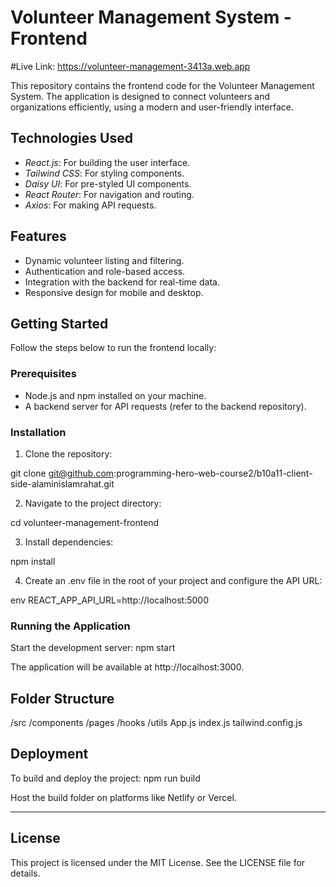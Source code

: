 # Volunteer Management System - Frontend

#Live Link: https://volunteer-management-3413a.web.app

This repository contains the frontend code for the Volunteer Management System. The application is designed to connect volunteers and organizations efficiently, using a modern and user-friendly interface.

## Technologies Used

- *React.js*: For building the user interface.
- *Tailwind CSS*: For styling components.
- *Daisy UI*: For pre-styled UI components.
- *React Router*: For navigation and routing.
- *Axios*: For making API requests.

## Features

- Dynamic volunteer listing and filtering.
- Authentication and role-based access.
- Integration with the backend for real-time data.
- Responsive design for mobile and desktop.

## Getting Started

Follow the steps below to run the frontend locally:

### Prerequisites

- Node.js and npm installed on your machine.
- A backend server for API requests (refer to the backend repository).

### Installation

1. Clone the repository:
   
git clone git@github.com:programming-hero-web-course2/b10a11-client-side-alaminislamrahat.git

2. Navigate to the project directory:
   
cd volunteer-management-frontend

3. Install dependencies:
   
npm install

4. Create an .env file in the root of your project and configure the API URL:
   
env
REACT_APP_API_URL=http://localhost:5000

### Running the Application

Start the development server:
npm start

The application will be available at http://localhost:3000.

## Folder Structure

/src
/components
/pages
/hooks
/utils
App.js
index.js
tailwind.config.js

## Deployment

To build and deploy the project:
npm run build

Host the build folder on platforms like Netlify or Vercel.

---

## License

This project is licensed under the MIT License. See the LICENSE file for details.
